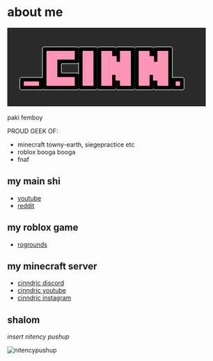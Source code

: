 # about me

![banner](https://github.com/cinn08/bio/blob/main/banner.png)

paki femboy

PROUD GEEK OF:

- minecraft towny-earth, siegepractice etc
- roblox booga booga
- fnaf

## my main shi

- [youtube](https://www.youtube.com/@cinn_08)
- [reddit](https://www.reddit.com/u/cinn08)

## my roblox game

- [rogrounds](https://www.roblox.com/games/11994994061)

## my minecraft server

- [cinndric discord](https://www.discord.gg/eUYcGYDXza)
- [cinndric youtube](https://www.youtube.com/@cinndric)
- [cinndric instagram](https://www.instagram.com/cinndric)

## shalom

*insert nitency pushup*

![nitencypushup](https://github.com/cinn08/bio/blob/main/nitencypushup.gif)
